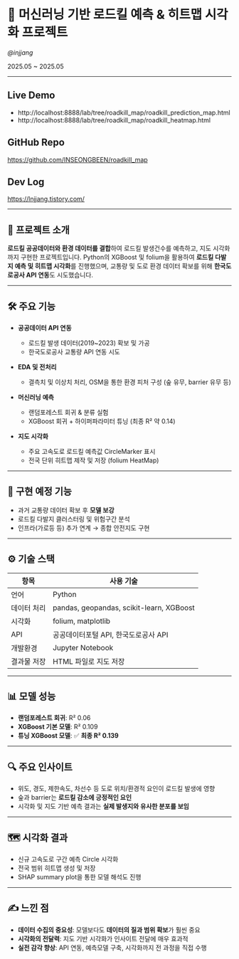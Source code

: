 # 🦌 머신러닝 기반 로드킬 예측 & 히트맵 시각화 프로젝트

*@injjang*

2025.05 ~ 2025.05

---

## Live Demo

- http://localhost:8888/lab/tree/roadkill_map/roadkill_prediction_map.html  
- http://localhost:8888/lab/tree/roadkill_map/roadkill_heatmap.html  

## GitHub Repo

https://github.com/INSEONGBEEN/roadkill_map

## Dev Log

https://lnjjang.tistory.com/

---

## 💬 프로젝트 소개

**로드킬 공공데이터와 환경 데이터를 결합**하여 로드킬 발생건수를 예측하고, 지도 시각화까지 구현한 프로젝트입니다. Python의 XGBoost 및 folium을 활용하여 **로드킬 다발지 예측 및 히트맵 시각화**를 진행했으며, 교통량 및 도로 환경 데이터 확보를 위해 **한국도로공사 API 연동**도 시도했습니다.

---

## 🛠️ 주요 기능

- **공공데이터 API 연동**
  - 로드킬 발생 데이터(2019~2023) 확보 및 가공
  - 한국도로공사 교통량 API 연동 시도

- **EDA 및 전처리**
  - 결측치 및 이상치 처리, OSM을 통한 환경 피처 구성 (숲 유무, barrier 유무 등)

- **머신러닝 예측**
  - 랜덤포레스트 회귀 & 분류 실험
  - XGBoost 회귀 + 하이퍼파라미터 튜닝 (최종 R² 약 0.14)

- **지도 시각화**
  - 주요 고속도로 로드킬 예측값 CircleMarker 표시
  - 전국 단위 히트맵 제작 및 저장 (folium HeatMap)

---

## 🔄 구현 예정 기능

- 과거 교통량 데이터 확보 후 **모델 보강**
- 로드킬 다발지 클러스터링 및 위험구간 분석
- 인프라(가로등 등) 추가 연계 → 종합 안전지도 구현

---

## ⚙️ 기술 스택

| 항목 | 사용 기술 |
|---|---|
| 언어 | Python |
| 데이터 처리 | pandas, geopandas, scikit-learn, XGBoost |
| 시각화 | folium, matplotlib |
| API | 공공데이터포털 API, 한국도로공사 API |
| 개발환경 | Jupyter Notebook |
| 결과물 저장 | HTML 파일로 지도 저장 |

---

## 📊 모델 성능

- **랜덤포레스트 회귀**: R² 0.06
- **XGBoost 기본 모델**: R² 0.109
- **튜닝 XGBoost 모델**: ✅ **최종 R² 0.139**

---

## 🔍 주요 인사이트

- 위도, 경도, 제한속도, 차선수 등 도로 위치/환경적 요인이 로드킬 발생에 영향
- 숲과 barrier는 **로드킬 감소에 긍정적인 요인**
- 시각화 및 지도 기반 예측 결과는 **실제 발생지와 유사한 분포를 보임**

---

## 🗺️ 시각화 결과

- 신규 고속도로 구간 예측 Circle 시각화
- 전국 범위 히트맵 생성 및 저장
- SHAP summary plot을 통한 모델 해석도 진행

---

## ✍️ 느낀 점

- **데이터 수집의 중요성**: 모델보다도 **데이터의 질과 범위 확보**가 훨씬 중요
- **시각화의 전달력**: 지도 기반 시각화가 인사이트 전달에 매우 효과적
- **실전 감각 향상**: API 연동, 예측모델 구축, 시각화까지 전 과정을 직접 수행